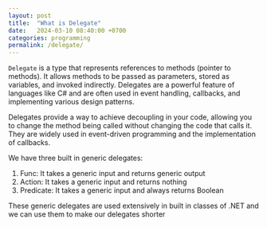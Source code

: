 ```yaml
---
layout: post
title:  "What is Delegate"
date:   2024-03-10 08:40:00 +0700
categories: programming
permalink: /delegate/
---
```

`Delegate` is a type that represents references to methods (pointer to methods). It allows methods to be passed as parameters, stored as variables, and invoked indirectly. Delegates are a powerful feature of languages like C# and are often used in event handling, callbacks, and implementing various design patterns.

Delegates provide a way to achieve decoupling in your code, allowing you to change the method being called without changing the code that calls it. They are widely used in event-driven programming and the implementation of callbacks.

We have three built in generic delegates:
1. Func: It takes a generic input and returns generic output
2. Action: It takes a generic input and returns nothing
3. Predicate: It takes a generic input and always returns Boolean

These generic delegates are used extensively in built in classes of .NET and we can use them to make our delegates shorter
